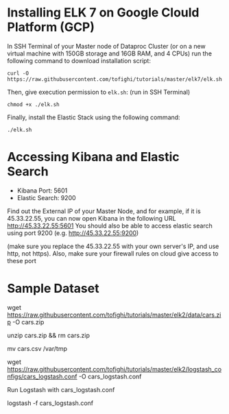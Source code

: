 # Installing ELK 7 on Google Clould Platform (GCP)

In SSH Terminal of your Master node of Dataproc Cluster (or on a new virtual machine with 150GB storage and 16GB RAM, and 4 CPUs) run the following command to download installation script:

`curl -O https://raw.githubusercontent.com/tofighi/tutorials/master/elk7/elk.sh`

Then, give execution permission to `elk.sh`: (run in SSH Terminal)

`chmod +x ./elk.sh`

Finally, install the Elastic Stack using the following command:

`./elk.sh`

# Accessing Kibana and Elastic Search

* Kibana Port: 5601
* Elastic Search: 9200

Find out the External IP of your Master Node, and for example, if it is 45.33.22.55, you can now open Kibana in the following URL http://45.33.22.55:5601 
You should also be able to access elastic search using port 9200 (e.g. http://45.33.22.55:9200)

(make sure you replace the 45.33.22.55 with your own server's IP, and use http, not https). Also, make sure your firewall rules on cloud give access to these port

# Sample Dataset

wget https://raw.githubusercontent.com/tofighi/tutorials/master/elk2/data/cars.zip -O cars.zip

unzip cars.zip && rm cars.zip

mv cars.csv /var/tmp

wget https://raw.githubusercontent.com/tofighi/tutorials/master/elk2/logstash_configs/cars_logstash.conf -O cars_logstash.conf

Run Logstash with cars_logstash.conf

logstash -f cars_logstash.conf

